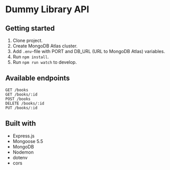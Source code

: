 # Dummy Library API

## Getting started
1) Clone project.
2) Create MongoDB Atlas cluster.
3) Add `.env`-file with PORT and DB_URL (URL to MongoDB Atlas) variables.
4) Run `npm install`.
5) Run `npm run watch` to develop.

## Available endpoints  
`GET /books`  
`GET /books/:id`  
`POST /books`  
`DELETE /books/:id`  
`PUT /books/:id`  

## Built with
- Express.js
- Mongoose 5.5
- MongoDB
- Nodemon
- dotenv
- cors